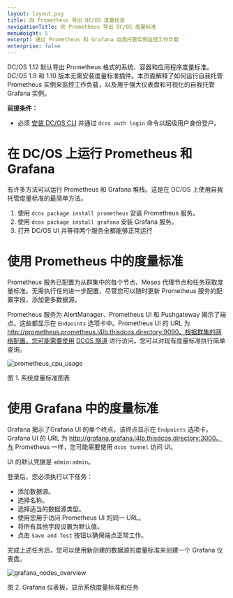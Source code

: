 ```yaml
---
layout: layout.pug
title: 向 Prometheus 导出 DC/OS 度量标准
navigationTitle: 向 Prometheus 导出 DC/OS 度量标准
menuWeight: 5
excerpt: 通过 Prometheus 和 Grafana 自我托管实例监控工作负载
enterprise: false
---
```


DC/OS 1.12 默认导出 Prometheus 格式的系统、容器和应用程序度量标准。DC/OS 1.9 和 1.10 版本无需安装度量标准插件。本页面解释了如何运行自我托管 Prometheus 实例来监控工作负载，以及用于强大仪表盘和可视化的自我托管 Grafana 实例。

**前提条件：**

- 必须 [安装 DC/OS CLI](/cn/1.12/cli/install/) 并通过 `dcos auth login` 命令以超级用户身份登户。

# 在 DC/OS 上运行 Prometheus 和 Grafana

有许多方法可以运行 Prometheus 和 Grafana 堆栈。这是在 DC/OS 上使用自我托管度量标准的最简单方法。

1. 使用 `dcos package install prometheus` 安装 Prometheus 服务。
1. 使用 `dcos package install grafana` 安装 Grafana 服务。
1. 打开 DC/OS UI 并等待两个服务全都能够正常运行

# 使用 Prometheus 中的度量标准

Prometheus 服务已配置为从群集中的每个节点、Mesos 代理节点和任务获取度量标准。无需执行任何进一步配置，尽管您可以随时更新 Prometheus 服务的配置字段，添加更多数据源。

Prometheus 服务为 AlertManager、Prometheus UI 和 Pushgateway 揭示了端点。这些都显示在 `Endpoints` 选项卡中。Prometheus UI 的 URL 为 http://prometheus.prometheus.l4lb.thisdcos.directory:9090。根据群集的网络配置，您可能需要使用 [DCOS 隧道](/cn/1.12/developing-services/tunnel/) 进行访问。您可以对现有度量标准执行简单查询。

 ![prometheus_cpu_usage](/1.12/img/prometheus_cpu_usage.png)

 图 1. 系统度量标准图表

# 使用 Grafana 中的度量标准

Grafana 揭示了Grafana UI 的单个终点，该终点显示在 `Endpoints` 选项卡。Grafana UI 的 URL 为 http://grafana.grafana.l4lb.thisdcos.directory:3000。与 Prometheus 一样，您可能需要使用 `dcos tunnel` 访问 UI。

UI 的默认凭据是 `admin:admin`。

登录后，您必须执行以下任务：
- 添加数据源。
- 选择名称。
- 选择适当的数据源类型。
- 使用您用于访问 Prometheus UI 的同一 URL。
- 将所有其他字段设置为默认值。
- 点击 `Save and Test` 按钮以确保端点正常工作。

完成上述任务后，您可以使用新创建的数据源的度量标准来创建一个 Grafana 仪表盘。

 ![grafana_nodes_overview](/1.12/img/grafana_nodes_overview.png)

 图 2. Grafana 仪表板，显示系统度量标准和任务
